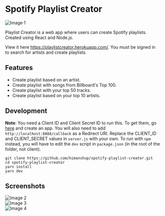 # Spotify Playlist Creator

![Image 1](https://raw.githubusercontent.com/himanshup/spotify-playlist-creator/master/screenshots/img1.png)

Playlist Creator is a web app where users can create Spotify playlists. Created using React and Node.js.

View it here https://playlistcreator.herokuapp.com/. You must be signed in to search for artists and create playlists.

## Features

- Create playlist based on an artist.
- Create playlist with songs from Billboard's Top 100.
- Create playlist with your top 50 tracks.
- Create playlist based on your top 10 artists.

## Development

**Note**: You need a Client ID and Client Secret ID to run this. To get them, go [here](https://developer.spotify.com/dashboard/login) and create an app. You will also need to add `http://localhost:8888/callback` as a Redirect URI. Replace the CLIENT_ID and CLIENT_SECRET values in `server.js` with your own. To run with `npm` instead, you will have to edit the `dev` script in `package.json` (in the root of the folder, not client).

```
git clone https://github.com/himanshup/spotify-playlist-creator.git
cd spotify-playlist-creator
yarn install
yarn dev
```

## Screenshots

![Image 2](https://raw.githubusercontent.com/himanshup/spotify-playlist-creator/master/screenshots/img2.png)  
![Image 3](https://raw.githubusercontent.com/himanshup/spotify-playlist-creator/master/screenshots/img3.png)  
![Image 4](https://raw.githubusercontent.com/himanshup/spotify-playlist-creator/master/screenshots/toptracks.png)
